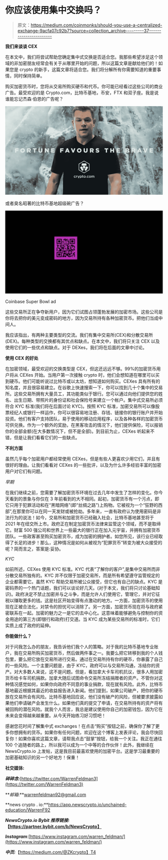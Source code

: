 # 你应该使用集中交换吗？

> 原文：<https://medium.com/coinmonks/should-you-use-a-centralized-exchange-9acfa07c92b7?source=collection_archive---------37----------------------->

**我们来谈谈 CEX**

在本文中，我们将尝试帮助您确定集中式交换是否适合您。我那些希望涉足这个领域的非加密朋友经常会有关于从哪里开始的问题，所以这篇文章是献给他们的！如果您是 crypto 的新手，这篇文章将适合您。我们将分解所有你需要知道的重要事情，同时保持简单。

购买加密货币时，您将从交易所购买硬币和代币。你可能已经看过这些公司的商业广告。最受欢迎的是 Crypto.com，比特币基地，币安，FTX 和双子座。我是说谁能忘记杰森·伯恩的广告呢？

![](img/fef394f49e3b0b49e43bd9632156f5aa.png)

或者臭名昭著的比特币基地超级碗广告？

![](img/f7d4f187793cbe23b137eecae4897aab.png)

Coinbase Super Bowl ad

这些交易所正在争夺新用户，因为它们试图占领蓬勃发展的加密市场。这些公司是你将去把你的美元变成密码的地方，因为交易所持有各种加密货币。把他们当成中间人。

我应该指出，有两种主要类型的交流。我们有集中交易所(CEX)和分散交易所(DEX)。每种类型的交换都有其优点和缺点。在本文中，我们将只关注 CEX 以及使用它们的一些优点和缺点。对于 DEXes，我们将在后面的文章中讨论。

**使用 CEX 的好处**

在加密领域，最受欢迎的交换类型是 CEX，但这还远远不够。99%的加密货币用户将从 CEXes 开始。当用户第一次接触 crypto 时，他们会想知道在哪里可以买到硬币。他们可能听说过比特币或以太坊，想知道如何购买。CEXes 具有所有的知名度，并且很容易建立。在谷歌上快速搜索一下，你可以找到几十个集中的交易所。这些交易所拥有大量员工，其功能类似于银行。您可以通过向他们提供您的姓名、出生日期、带照片的身份证和社会保险号来建立一个帐户。集中式交易所必须符合 KYC 标准(我们将在后面讨论 KYC)。按照 KYC 标准，加密交易所可以像股票经纪人或银行一样运作，你可以很容易地注册、存钱、链接你的银行账户并开始投资。他们有客户支持团队，易于使用的移动应用程序，以及各种各样的加密货币可供兑换。作为一个额外的奖励，在黑客攻击的情况下，他们提供保险，可以报销你的全部金额(在大多数情况下，但不是全部)。到目前为止，CEXes 听起来不错，但是让我们看看它们的一些缺点。

**不利方面**

虽然几乎每个加密用户都经常使用 CEXes，但是有些人更喜欢少用它们，并且有很好的理由。让我们看看对 CEXes 的一些批评，以及为什么许多经验丰富的加密用户对它们有问题。

*早期*

在我们继续之前，您需要了解加密货币环境在过去几年中发生了怎样的变化。你今天看到的景象与你仅在 3 年前看到的大不相同。起初，加密货币有一个污点，即它只用于犯罪活动和在“黑暗网络”(即“丝绸之路”)上购物。它被视为一个“狂野的西部”,在那里你可以在同一天发财或被抢劫。多年来，一直有政府认为使用密码是非法行为的说法！如今，交易所和加密货币已经融入社会，比特币基地甚至将于 2021 年在纽交所上市。政府正在制定加密货币法律来监管这个领域，而不是取缔它。财富 500 强公司和世界上一些最大的银行正在加入元宇宙，并拥有加密货币团队。一些政客甚至购买加密货币，成为加密的拥护者。如您所见，该行业已经取得了长足的进步！那么，这种情况是如何从被视为“犯罪货币”转变为被大众接受的呢？简而言之，答案是:妥协。

*KYC*

如前所述，CEXes 使用 KYC 标准。KYC 代表“了解你的客户”,是集中交易所而非分散交易所独有的。KYC 并不仅限于加密交易所，而是所有希望遵守监管规定的企业都需要它。虽然 KYC 帮助交易所被公众接受，但它也有自己的缺点。KYC 是密码界的一个热门话题，我们可以谈论好几天。(对于本文，我们将只讨论基础知识)。政府决定不禁止加密并与之斗争，而是允许人们使用它，管理它，并对它征税以赚取更多的钱。这是社区开始变得有点激动的地方。一方面，加密货币的使用现在正被合法化，对禁令的担忧可以消除了。另一方面，加密货币现在将与政府紧密联系在一起。加密的魅力之一是它的去中心化。这意味着能够避免与控制你的资金用途的第三方(即银行和政府)打交道。当 KYC 成为某些交易所的标准时，它们实质上成了政府的延伸。

**你能做什么？**

对于问我怎么办的朋友，我告诉他们我个人的策略。对于我的比特币基地专业账户，我在交易所购买加密货币，然后做两件事之一。我要么把它转移到我的个人钱包里，要么把它放在交易所进行交易。通过在交易所持有你的硬币，你暴露了自己的一些风险。一个主要问题是，由于 KYC，政府可以与交易所沟通，冻结你的资产。对大多数人来说，这不是问题。但是，看加拿大卡车司机抗议，很多人用加密货币给卡车司机捐款。加拿大随后试图命令交易所冻结捐赠者的资产。不管你对这种情况感觉如何，如果你向政府不同意的事业捐款，现在就有风险。此外，比特币基地最近根据其最近的收益报告进入新闻。他们提到，如果公司破产，把你的硬币放在交易所会有风险。比特币基地回应说，他们没有破产的风险，但被要求披露如果他们申请破产会发生什么。如果他们真的提交了申请，在交易所持有的资产将有被回购的潜在风险。就我个人而言，我总是建议使用你自己的加密钱包，因为它在未来会变得越来越重要。从今天开始练习好习惯吧！

感谢您花时间了解集中式 exchanges！在点击“购买”按钮之前，确保你了解了更多你想拥有的货币。如果你有任何问题，欢迎在这个博客上发表评论，我会尽快回复你！如果你喜欢这篇文章，请帮我点击“鼓掌”按钮，给我一个关注。我正在通往 100 个追随者的路上，所以我可以成为一个中等的合作伙伴！此外，我继续在 NewsCrypto.io 上发帖，这是我目前最喜欢使用的加密平台。这是学习最重要的加密基础知识的另一个好地方！保重！

**社交媒体:**

***碎碎念:***[https://twitter.com/WarrenFeldman3](https://twitter.com/WarrenFeldman3)

***邮箱*:**warrenfeldman92@gmail.com

**news crypto . io:**https://app.newscrypto.io/unchained-education/WarrenF92

***NewsCrypto.io Bybit 推荐链接:*【https://partner.bybit.com/b/NewsCrypto】**

***Instagram***:[https://www.instagram.com/warren_feldman/](https://www.instagram.com/warren_feldman/)

***中页:***【https://medium.com/@ZKcrypto】T4